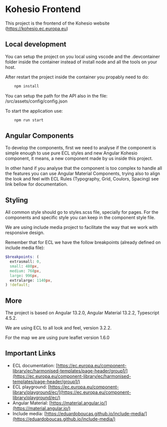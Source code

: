 # Kohesio Frontend

This project is the frontend of the Kohesio website (<https://kohesio.ec.europa.eu>)

## Local development

You can setup the project on you local using vscode and the .devcontainer folder inside the container instead of install node and all the tools on your host.

After restart the project inside the container you propably need to do:

```sh
    npm install
```

You can setup the path for the API also in the file: /src/assets/config/config.json

To start the application use:

```sh
    npm run start
```

## Angular Components

To develop the components, first we need to analyse if the component is simple enough to use pure ECL styles and new Angular Kohesio component, it means, a new component made by us inside this project.

In other hand if you analyse that the component is too complex to handle all the features you can use Angular Material Components, trying also to align the look and feel with ECL Rules (Typography, Grid, Coulors, Spacing) see link bellow for documentation.

## Styling

All common style should go to styles.scss file, specially for pages. For the components and specific style you can keep in the component style file.

We are using include media project to facilitate the way that we work with responsive design.

Remember that for ECL we have the follow breakpoints (already defined on include media file):

```scss
$breakpoints: (
  extrasmall: 0,
  small: 480px,
  medium: 768px,
  large: 996px,
  extralarge: 1140px,
) !default;
```

## More

The project is based on Angular 13.2.0, Angular Material 13.2.2, Typescript 4.5.2.

We are using ECL to all look and feel, version 3.2.2.

For the map we are using pure leaflet version 1.6.0

## Important Links

- ECL documentation: [https://ec.europa.eu/component-library/ec/harmonised-templates/page-header/group1/](https://ec.europa.eu/component-library/ec/harmonised-templates/page-header/group1/)
- ECL playground: [https://ec.europa.eu/component-library/playground/ec/](https://ec.europa.eu/component-library/playground/ec/)
- Angular Material: [https://material.angular.io/](https://material.angular.io/)
- Include media: [https://eduardoboucas.github.io/include-media/](https://eduardoboucas.github.io/include-media/)
